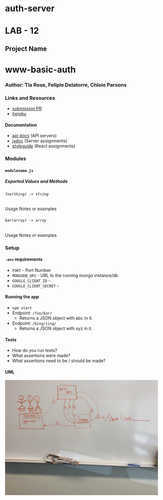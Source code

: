 # auth-server
# LAB - 12 

## Project Name
# www-basic-auth

### Author: Tia Rose, Feliple Delatorre, Chloie Parsons

### Links and Resources
* [submission PR](https://github.com/tia-rose-401-advanced-javascript/auth-server/pull/1)
* [heroku](https://afternoon-lowlands-41531.herokuapp.com/)

#### Documentation
* [api docs](http://xyz.com) (API servers)
* [jsdoc](http://xyz.com) (Server assignments)
* [styleguide](http://xyz.com) (React assignments)

### Modules
#### `modulename.js`
##### Exported Values and Methods

###### `foo(thing) -> string`
Usage Notes or examples

###### `bar(array) -> array`
Usage Notes or examples

### Setup
#### `.env` requirements
* `PORT` - Port Number
* `MONGODB_URI` - URL to the running mongo instance/db
* `GOOGLE_CLIENT_ID` - 
* `GOOGLE_CLIENT_SECRET` - 

#### Running the app
* `npm start`
* Endpoint: `/foo/bar/`
  * Returns a JSON object with abc in it.
* Endpoint: `/bing/zing/`
  * Returns a JSON object with xyz in it.
  
#### Tests
* How do you run tests?
* What assertions were made?
* What assertions need to be / should be made?

#### UML
![uml](./assets/lab12_UML.JPG)